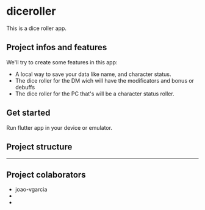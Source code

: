 # diceroller

This is a dice roller app.

## Project infos and features

We'll try to create some features in this app:
  * A local way to save your data like name, and character status.
  * The dice roller for the DM wich will have the modificators and bonus or debuffs
  * The dice roller for the PC that's will be a character status roller.

## Get started 

Run flutter app in your device or emulator.

## Project structure

-----

## Project colaborators

* joao-vgarcia
* 
*
